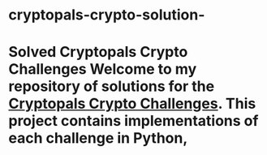 # cryptopals-crypto-solution-
# Solved Cryptopals Crypto Challenges  Welcome to my repository of solutions for the [Cryptopals Crypto Challenges](https://cryptopals.com/). This project contains implementations of each challenge in Python, 
